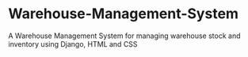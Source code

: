 # Warehouse-Management-System
A Warehouse Management System for managing warehouse stock and inventory using Django, HTML and CSS
